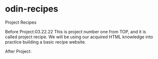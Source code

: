 # odin-recipes
Project Recipes

Before Project:03.22.22
This is project number one from TOP, and it is called project recipe. We will be using our acquired HTML knowledge into practice building a basic recipe website. 

After Project: